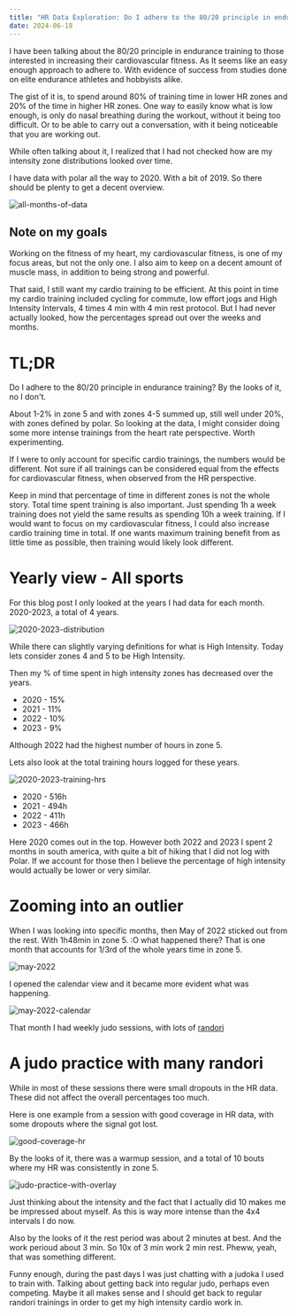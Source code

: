 ```yaml
---
title: "HR Data Exploration: Do I adhere to the 80/20 principle in endurance training?"
date: 2024-06-18
---
```


I have been talking about the 80/20 principle in endurance training to those interested in increasing their cardiovascular fitness. As It seems like an easy enough approach to adhere to. With evidence of success from studies done on elite endurance athletes and hobbyists alike. 

The gist of it is, to spend around 80% of training time in lower HR zones and 20% of the time in higher HR zones. One way to easily know what is low enough, is only do nasal breathing during the workout, without it being too difficult. Or to be able to carry out a conversation, with it being noticeable that you are working out.

While often talking about it, I realized that I had not checked how are my intensity zone distributions looked over time.

I have data with polar all the way to 2020. With a bit of 2019. So there should be plenty to get a decent overview. 

![all-months-of-data](/docs/assets/img/2024-07-19-80-20-principle/all-monthly-data.png)

## Note on my goals

Working on the fitness of my heart, my cardiovascular fitness, is one of my focus areas, but not the only one. I also aim to keep on a decent amount of muscle mass, in addition to being strong and powerful.

That said, I still want my cardio training to be efficient. At this point in time my cardio training included cycling for commute, low effort jogs and High Intensity Intervals, 4 times 4 min with 4 min rest protocol. But I had never actually looked, how the percentages spread out over the weeks and months.

# TL;DR

Do I adhere to the 80/20 principle in endurance training? By the looks of it, no I don't.

About 1-2% in zone 5 and with zones 4-5 summed up, still well under 20%, with zones defined by polar. So looking at the data, I might consider doing some more intense trainings from the heart rate perspective. Worth experimenting.

If I were to only account for specific cardio trainings, the numbers would be different. Not sure if all trainings can be considered equal from the effects for cardiovascular fitness, when observed from the HR perspective.

Keep in mind that percentage of time in different zones is not the whole story. Total time spent training is also important. Just spending 1h a week training does not yield the same results as spending 10h a week training. If I would want to focus on my cardiovascular fitness, I could also increase cardio training time in total. If one wants maximum training benefit from as little time as possible, then training would likely look different. 

# Yearly view - All sports

For this blog post I only looked at the years I had data for each month. 2020-2023, a total of 4 years.

![2020-2023-distribution](/docs/assets/img/2024-07-19-80-20-principle/2020-2023-distribtion.png)

While there can slightly varying definitions for what is High Intensity. Today lets consider zones 4 and 5 to be High Intensity.

Then my % of time spent in high intensity zones has decreased over the years. 
- 2020 - 15% 
- 2021 - 11%
- 2022 - 10%
- 2023 - 9%

Although 2022 had the highest number of hours in zone 5. 

Lets also look at the total training hours logged for these years.

![2020-2023-training-hrs](/docs/assets/img/2024-07-19-80-20-principle/2020-2023-training-hrs.png)

- 2020 - 516h
- 2021 - 494h
- 2022 - 411h
- 2023 - 466h

Here 2020 comes out in the top. However both 2022 and 2023 I spent 2 months in south america, with quite a bit of hiking that I did not log with Polar. If we account for those then I believe the percentage of high intensity would actually be lower or very similar.

# Zooming into an outlier

When I was looking into specific months, then May of 2022 sticked out from the rest. With 1h48min in zone 5. :O what happened there? That is one month that accounts for 1/3rd of the whole years time in zone 5.

![may-2022](/docs/assets/img/2024-07-19-80-20-principle/may-2022.png)

I opened the calendar view and it became more evident what was happening.

![may-2022-calendar](/docs/assets/img/2024-07-19-80-20-principle/May-2022-calendar.png)

That month I had weekly judo sessions, with lots of [randori](/docs/assets/img/2024-07-19-80-20-principle/https://en.wikipedia.org/wiki/Randori)

# A judo practice with many randori

While in most of these sessions there were small dropouts in the HR data. These did not affect the overall percentages too much.

Here is one example from a session with good coverage in HR data, with some dropouts where the signal got lost.

![good-coverage-hr](/docs/assets/img/2024-07-19-80-20-principle/judo-practice.png)

By the looks of it, there was a warmup session, and a total of 10 bouts where my HR was consistently in zone 5.

![judo-practice-with-overlay](/docs/assets/img/2024-07-19-80-20-principle/judo-practice-overlay.png)

Just thinking about the intensity and the fact that I actually did 10 makes me be impressed about myself. As this is way more intense than the 4x4 intervals I do now.

Also by the looks of it the rest period was about 2 minutes at best. And the work perioud about 3 min. So 10x of 3 min work 2 min rest. Pheww, yeah, that was something different.

Funny enough, during the past days I was just chatting with a judoka I used to train with. Talking about getting back into regular judo, perhaps even competing. Maybe it all makes sense and I should get back to regular randori trainings in order to get my high intensity cardio work in.